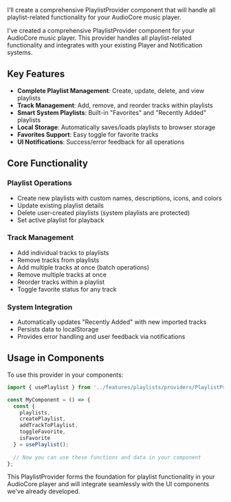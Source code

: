I'll create a comprehensive PlaylistProvider component that will handle all playlist-related functionality for your AudioCore music player.

I've created a comprehensive PlaylistProvider component for your AudioCore music player. This provider handles all playlist-related functionality and integrates with your existing Player and Notification systems.

## Key Features

- **Complete Playlist Management**: Create, update, delete, and view playlists
- **Track Management**: Add, remove, and reorder tracks within playlists
- **Smart System Playlists**: Built-in "Favorites" and "Recently Added" playlists
- **Local Storage**: Automatically saves/loads playlists to browser storage
- **Favorites Support**: Easy toggle for favorite tracks
- **UI Notifications**: Success/error feedback for all operations

## Core Functionality

### Playlist Operations
- Create new playlists with custom names, descriptions, icons, and colors
- Update existing playlist details
- Delete user-created playlists (system playlists are protected)
- Set active playlist for playback

### Track Management
- Add individual tracks to playlists
- Remove tracks from playlists
- Add multiple tracks at once (batch operations)
- Remove multiple tracks at once
- Reorder tracks within a playlist
- Toggle favorite status for any track

### System Integration
- Automatically updates "Recently Added" with new imported tracks
- Persists data to localStorage
- Provides error handling and user feedback via notifications

## Usage in Components

To use this provider in your components:

```jsx
import { usePlaylist } from '../features/playlists/providers/PlaylistProvider';

const MyComponent = () => {
  const { 
    playlists, 
    createPlaylist, 
    addTrackToPlaylist,
    toggleFavorite,
    isFavorite 
  } = usePlaylist();
  
  // Now you can use these functions and data in your component
};
```

This PlaylistProvider forms the foundation for playlist functionality in your AudioCore player and will integrate seamlessly with the UI components we've already developed.